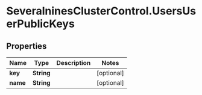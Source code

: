 # SeveralninesClusterControl.UsersUserPublicKeys

## Properties

Name | Type | Description | Notes
------------ | ------------- | ------------- | -------------
**key** | **String** |  | [optional] 
**name** | **String** |  | [optional] 


